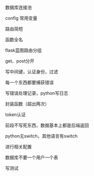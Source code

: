 数据库连接池

config 常用变量

路由简短

函数全名

flask蓝图路由分组

get、post分开

写中间键，认证身份，过滤

每一个东西都要捕获错误

写错误处理记录，python写日志

封装函数（超出两次）

token认证

前段不写死东西，数据基本上都是后端返回

python无switch，其他语言有switch

进行相关配置

数据库不要一个用户一个表

写测试